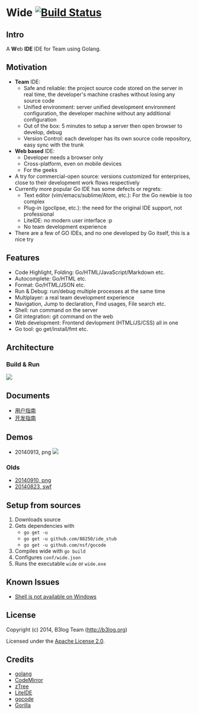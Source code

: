 # Wide [![Build Status](https://drone.io/github.com/b3log/wide/status.png)](https://drone.io/github.com/b3log/wide/latest)

## Intro

A <b>W</b>eb <b>IDE</b> IDE for Team using Golang.

## Motivation
* **Team** IDE:
  * Safe and reliable: the project source code stored on the server in real time, the developer's machine crashes without losing any source code 
  * Unified environment: server unified development environment configuration, the developer machine without any additional configuration 
  * Out of the box: 5 minutes to setup a server then open browser to develop, debug
  * Version Control: each developer has its own source code repository, easy sync with the trunk 
* **Web based** IDE:
  * Developer needs a browser only
  * Cross-platform, even on mobile devices
  * For the geeks
* A try for commercial-open source: versions customized for enterprises, close to their development work flows respectively
* Currently more popular Go IDE has some defects or regrets: 
  * Text editor (vim/emacs/sublime/Atom, etc.): For the Go newbie is too complex 
  * Plug-in (goclipse, etc.): the need for the original IDE support, not professional
  * LiteIDE: no modern user interface :p
  * No team development experience 
* There are a few of GO IDEs, and no one developed by Go itself, this is a nice try

## Features
* Code Highlight, Folding: Go/HTML/JavaScript/Markdown etc.
* Autocomplete: Go/HTML etc.
* Format: Go/HTML/JSON etc.
* Run & Debug: run/debug multiple processes at the same time
* Multiplayer: a real team development experience
* Navigation, Jump to declaration, Find usages, File search etc.
* Shell: run command on the server
* Git integration: git command on the web
* Web development: Frontend devlopment (HTML/JS/CSS) all in one
* Go tool: go get/install/fmt etc.

## Architecture 
### Build & Run
![](https://cloud.githubusercontent.com/assets/873584/4389219/3642bc62-43f3-11e4-8d1f-06d7aaf22784.png)

## Documents

* [用户指南](http://88250.gitbooks.io/wide-user-guide/zh-cn/index.html)
* [开发指南](http://88250.gitbooks.io/wide-dev-guide/zh-cn/index.html)

## Demos

* 20140913, png ![](http://b3log.org/wide/demo/20140913.png)

### Olds
* [20140910, png](http://b3log.org/wide/demo/20140910.png)
* [20140823, swf](http://b3log.org/wide/demo/20140823.html)

## Setup from sources
1. Downloads source
2. Gets dependencies with 
   * `go get -u`
   * `go get -u github.com/88250/ide_stub`
   * `go get -u github.com/nsf/gocode`
3. Compiles wide with `go build` 
4. Configures `conf/wide.json`
5. Runs the executable `wide` or `wide.exe`

## Known Issues
* [Shell is not available on Windows](https://github.com/b3log/wide/issues/32)

## License
Copyright (c) 2014, B3log Team (http://b3log.org)

Licensed under the [Apache License 2.0](https://github.com/b3log/wide/blob/master/LICENSE).

## Credits
* [golang](http://golang.org)
* [CodeMirror](https://github.com/marijnh/CodeMirror)
* [zTree](https://github.com/zTree/zTree_v3) 
* [LiteIDE](https://github.com/visualfc/liteide)
* [gocode](https://github.com/nsf/gocode)
* [Gorilla](https://github.com/gorilla)
